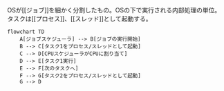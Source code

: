OSが[[ジョブ]]を細かく分割したもの。OSの下で実行される内部処理の単位。
タスクは[[プロセス]]、[[スレッド]]として起動する。

```mermaid
flowchart TD
    A[ジョブスケジューラ] --> B[ジョブの実行開始]
    B --> C[タスク1をプロセス/スレッドとして起動]
    C --> D[CPUスケジューラがCPUに割り当て]
    D --> E[タスク1実行]
    E --> F[次のタスクへ]
    F --> G[タスク2をプロセス/スレッドとして起動]
    G --> D
```